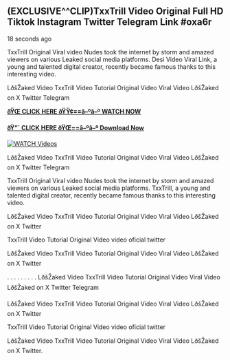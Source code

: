 ## (EXCLUSIVE^^CLIP)TxxTrill Video Original Full HD Tiktok Instagram Twitter Telegram Link #oxa6r

18 seconds ago

TxxTrill Original Viral video Nudes took the internet by storm and amazed viewers on various Leaked social media platforms. Desi Video Viral Link, a young and talented digital creator, recently became famous thanks to this interesting video.

LðšŽaked Video TxxTrill Video Tutorial Original Video Viral Video LðšŽaked on X Twitter Telegram

**[ðŸŒ CLICK HERE ðŸŸ¢==â–ºâ–º WATCH NOW](https://clips-mediaa.blogspot.com/2025/02/video-viral-download.html)**

**[ðŸ”´ CLICK HERE ðŸŒ==â–ºâ–º Download Now](https://clips-mediaa.blogspot.com/2025/02/video-viral-download.html)**

[![WATCH Videos](https://i.imgur.com/dJHk4Zq.gif)](https://clips-mediaa.blogspot.com/2025/02/video-viral-download.html)

LðšŽaked Video TxxTrill Video Tutorial Original Video Viral Video LðšŽaked on X Twitter Telegram

TxxTrill Original Viral video Nudes took the internet by storm and amazed viewers on various Leaked social media platforms. TxxTrill, a young and talented digital creator, recently became famous thanks to this interesting video.

LðšŽaked Video TxxTrill Video Tutorial Original Video Viral Video LðšŽaked on X Twitter

TxxTrill Video Tutorial Original Video video oficial twitter

LðšŽaked Video TxxTrill Video Tutorial Original Video Viral Video LðšŽaked on X Twitter

. . . . . . . . . LðšŽaked Video TxxTrill Video Tutorial Original Video Viral Video LðšŽaked on X Twitter Telegram

LðšŽaked Video TxxTrill Video Tutorial Original Video Viral Video LðšŽaked on X Twitter

TxxTrill Video Tutorial Original Video video oficial twitter

LðšŽaked Video TxxTrill Video Tutorial Original Video Viral Video LðšŽaked on X Twitter.